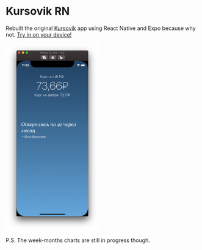# Kursovik RN

Rebuilt the original [Kursovik](https://bespoyasov.ru/course/) app using React Native and Expo because why not. [Try in on your device!](https://expo.io/@bespoyasov/Kursovik)

![App screenshot](./app.png)

P.S. The week-months charts are still in progress though.
